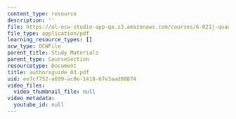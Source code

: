 ```yaml
---
content_type: resource
description: ''
file: https://ol-ocw-studio-app-qa.s3.amazonaws.com/courses/6-021j-quantitative-physiology-cells-and-tissues-fall-2004/ee7cf752a699ac8e141867e3aad08874_authorsguide_03.pdf
file_type: application/pdf
learning_resource_types: []
ocw_type: OCWFile
parent_title: Study Materials
parent_type: CourseSection
resourcetype: Document
title: authorsguide_03.pdf
uid: ee7cf752-a699-ac8e-1418-67e3aad08874
video_files:
  video_thumbnail_file: null
video_metadata:
  youtube_id: null
---
```


